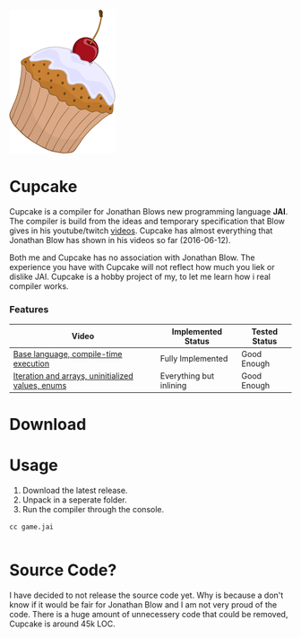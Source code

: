 
![Cupcake](logo.png "Title is optional")

# Cupcake
Cupcake is a compiler for Jonathan Blows new programming language **JAI**. The compiler is build from the ideas and temporary specification that Blow gives in his youtube/twitch [videos](https://www.youtube.com/user/jblow888/videos). Cupcake has almost everything that Jonathan Blow has shown in his videos so far (2016-06-12). 

Both me and Cupcake has no association with Jonathan Blow. The experience you have with Cupcake will not reflect how much you liek or dislike JAI. Cupcake is a hobby project of my, to let me learn how i real compiler works. 

### Features ###

Video  | Implemented Status | Tested Status
------------- | ------------- | ------------- 
[Base language, compile-time execution](https://www.youtube.com/watch?v=UTqZNujQOlA)  | Fully Implemented | Good Enough
[Iteration and arrays, uninitialized values, enums](https://www.youtube.com/watch?v=-UPFH0eWHEI)  | Everything but inlining | Good Enough


# Download #



# Usage #

1. Download the latest release.
2. Unpack in a seperate folder.
3. Run the compiler through the console.

```
cc game.jai
```

```

```


# Source Code? #

I have decided to not release the source code yet. Why is because a don't know if it would be fair for Jonathan Blow and I am not very proud of the code. There is a huge amount of unnecessery code that could be removed, Cupcake is around 45k LOC.  

